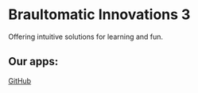 # Braultomatic Innovations 3

Offering intuitive solutions for learning and fun.

## Our apps:
[GitHub](http://github.com)

